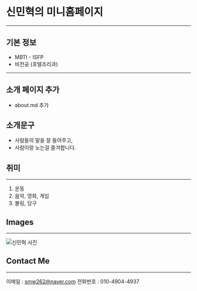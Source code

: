 # 신민혁의 미니홈페이지
***

## 기본 정보
- MBTI - ISFP
- 비전공 (호텔조리과)
***

## 소개 페이지 추가
- about.md 추가

## 소개문구

* 사람들의 말을 잘 들어주고,
* 사람이랑 노는걸 즐겨합니다.

## 취미
***
1. 운동
2. 음악, 영화, 게임
3. 볼링, 당구

## Images
***
![신민혁 사진](https://avatars.githubusercontent.com/u/159970634?v=4)
## Contact Me
***
이메일 : [smw262@naver.com](smw262@naver.com)
전화번호 : 010-4904-4937